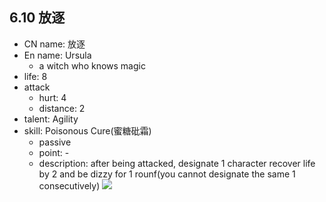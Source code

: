 ## 6.10 放逐 
- CN name: 放逐
- En name: Ursula
	- a witch who knows magic
- life: 8
- attack
	- hurt: 4
	- distance: 2
- talent: Agility
- skill: Poisonous Cure(蜜糖砒霜)
	- passive
	- point: -
	- description: after being attacked, designate 1 character recover life by 2 and be dizzy for 1 rounf(you cannot designate the same 1 consecutively)
![](https://imgsa.baidu.com/forum/w%3D580/sign=e706b538db39b6004dce0fbfd9523526/da31e0246b600c33758c6813144c510fdbf9a1c3.jpg)  
